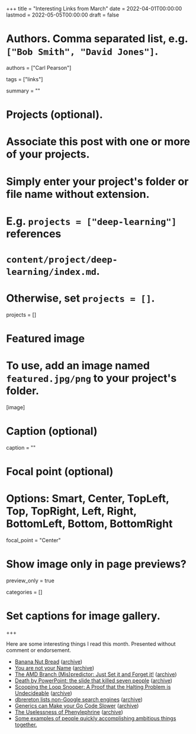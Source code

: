 +++
title = "Interesting Links from March"
date = 2022-04-01T00:00:00
lastmod = 2022-05-05T00:00:00
draft = false

# Authors. Comma separated list, e.g. `["Bob Smith", "David Jones"]`.
authors = ["Carl Pearson"]

tags = ["links"]

summary = ""

# Projects (optional).
#   Associate this post with one or more of your projects.
#   Simply enter your project's folder or file name without extension.
#   E.g. `projects = ["deep-learning"]` references 
#   `content/project/deep-learning/index.md`.
#   Otherwise, set `projects = []`.
projects = []

# Featured image
# To use, add an image named `featured.jpg/png` to your project's folder. 
[image]
  # Caption (optional)
  caption = ""

  # Focal point (optional)
  # Options: Smart, Center, TopLeft, Top, TopRight, Left, Right, BottomLeft, Bottom, BottomRight
  focal_point = "Center"

  # Show image only in page previews?
  preview_only = true


categories = []

# Set captions for image gallery.


+++

Here are some interesting things I read this month.
Presented without comment or endorsement.




* [Banana Nut Bread][1] ([archive][1w])
* [You are not your Name][2] ([archive][2w])
* [The AMD Branch (Mis)predictor: Just Set it and Forget it!][3] ([archive][3w])
* [Death by PowerPoint: the slide that killed seven people][4] ([archive][4w])
* [Scooping the Loop Snooper: A Proof that the Halting Problem is Undecideable][5] ([archive][5w])
* [dbrereton lists non-Google search engines][6] ([archive][6w])
* [Generics can Make your Go Code Slower][7] ([archive][7w])
* [The Uselessness of Phenylephrine][8] ([archive][8w])
* [Some examples of people quickly accomplishing ambitious things together.][9]


[1]: http://www.cookingforengineers.com/recipe/108/Banana-Nut-Bread/trn
[1w]: https://web.archive.org/web/20220331013307/http://www.cookingforengineers.com/recipe/108/Banana-Nut-Bread/trn

[2]: https://www.lingerandlook.com/Names/You.htm
[2w]: http://web.archive.org/web/20220403043938/https://www.lingerandlook.com/Names/You.htm

[3]: https://grsecurity.net/amd_branch_mispredictor_just_set_it_and_forget_it
[3w]: https://web.archive.org/web/20220222161113/https://grsecurity.net/amd_branch_mispredictor_just_set_it_and_forget_it

[4]: https://mcdreeamiemusings.com/blog/2019/4/13/gsux1h6bnt8lqjd7w2t2mtvfg81uhx
[4w]: http://web.archive.org/web/20220403044056/https://mcdreeamiemusings.com/blog/2019/4/13/gsux1h6bnt8lqjd7w2t2mtvfg81uhx

[5]: http://www.lel.ed.ac.uk/~gpullum/loopsnoop.html
[5w]: https://web.archive.org/web/20220422071252/http://www.lel.ed.ac.uk/~gpullum/loopsnoop.html

[6]: https://news.ycombinator.com/item?id=30783391
[6w]: https://web.archive.org/web/20220506024813/https://news.ycombinator.com/item?id=30783391

[7]: https://planetscale.com/blog/generics-can-make-your-go-code-slower
[7w]: https://web.archive.org/web/20220506024826/https://planetscale.com/blog/generics-can-make-your-go-code-slower

[8]: https://www.science.org/content/blog-post/uselessness-phenylephrine
[8w]: https://web.archive.org/web/20220506024857/https://www.science.org/content/blog-post/uselessness-phenylephrine

[9]: https://patrickcollison.com/fast